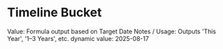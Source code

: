 # Timeline Bucket

Value: Formula output based on Target Date
Notes / Usage: Outputs 'This Year', '1–3 Years', etc.
dynamic value: 2025-08-17
